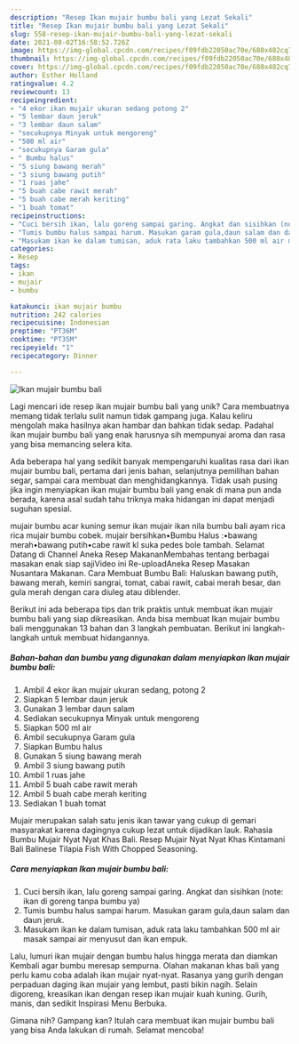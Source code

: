 ```yaml
---
description: "Resep Ikan mujair bumbu bali yang Lezat Sekali"
title: "Resep Ikan mujair bumbu bali yang Lezat Sekali"
slug: 558-resep-ikan-mujair-bumbu-bali-yang-lezat-sekali
date: 2021-08-02T16:58:52.726Z
image: https://img-global.cpcdn.com/recipes/f09fdb22050ac70e/680x482cq70/ikan-mujair-bumbu-bali-foto-resep-utama.jpg
thumbnail: https://img-global.cpcdn.com/recipes/f09fdb22050ac70e/680x482cq70/ikan-mujair-bumbu-bali-foto-resep-utama.jpg
cover: https://img-global.cpcdn.com/recipes/f09fdb22050ac70e/680x482cq70/ikan-mujair-bumbu-bali-foto-resep-utama.jpg
author: Esther Holland
ratingvalue: 4.2
reviewcount: 13
recipeingredient:
- "4 ekor ikan mujair ukuran sedang potong 2"
- "5 lembar daun jeruk"
- "3 lembar daun salam"
- "secukupnya Minyak untuk mengoreng"
- "500 ml air"
- "secukupnya Garam gula"
- " Bumbu halus"
- "5 siung bawang merah"
- "3 siung bawang putih"
- "1 ruas jahe"
- "5 buah cabe rawit merah"
- "5 buah cabe merah keriting"
- "1 buah tomat"
recipeinstructions:
- "Cuci bersih ikan, lalu goreng sampai garing. Angkat dan sisihkan (note: ikan di goreng tanpa bumbu ya)"
- "Tumis bumbu halus sampai harum. Masukan garam gula,daun salam dan daun jeruk."
- "Masukam ikan ke dalam tumisan, aduk rata laku tambahkan 500 ml air masak sampai air menyusut dan ikan empuk."
categories:
- Resep
tags:
- ikan
- mujair
- bumbu

katakunci: ikan mujair bumbu 
nutrition: 242 calories
recipecuisine: Indonesian
preptime: "PT36M"
cooktime: "PT35M"
recipeyield: "1"
recipecategory: Dinner

---
```



![Ikan mujair bumbu bali](https://img-global.cpcdn.com/recipes/f09fdb22050ac70e/680x482cq70/ikan-mujair-bumbu-bali-foto-resep-utama.jpg)

Lagi mencari ide resep ikan mujair bumbu bali yang unik? Cara membuatnya memang tidak terlalu sulit namun tidak gampang juga. Kalau keliru mengolah maka hasilnya akan hambar dan bahkan tidak sedap. Padahal ikan mujair bumbu bali yang enak harusnya sih mempunyai aroma dan rasa yang bisa memancing selera kita.

Ada beberapa hal yang sedikit banyak mempengaruhi kualitas rasa dari ikan mujair bumbu bali, pertama dari jenis bahan, selanjutnya pemilihan bahan segar, sampai cara membuat dan menghidangkannya. Tidak usah pusing jika ingin menyiapkan ikan mujair bumbu bali yang enak di mana pun anda berada, karena asal sudah tahu triknya maka hidangan ini dapat menjadi suguhan spesial.

mujair bumbu acar kuning semur ikan mujair ikan nila bumbu bali ayam rica rica mujair bumbu cobek. mujair bersihkan•Bumbu Halus :•bawang merah•bawang putih•cabe rawit kl suka pedes bole tambah. Selamat Datang di Channel Aneka Resep MakananMembahas tentang berbagai masakan enak siap sajiVideo ini Re-uploadAneka Resep Masakan Nusantara Makanan. Cara Membuat Bumbu Bali: Haluskan bawang putih, bawang merah, kemiri sangrai, tomat, cabai rawit, cabai merah besar, dan gula merah dengan cara diuleg atau diblender.


Berikut ini ada beberapa tips dan trik praktis untuk membuat ikan mujair bumbu bali yang siap dikreasikan. Anda bisa membuat Ikan mujair bumbu bali menggunakan 13 bahan dan 3 langkah pembuatan. Berikut ini langkah-langkah untuk membuat hidangannya.

<!--inarticleads1-->

##### Bahan-bahan dan bumbu yang digunakan dalam menyiapkan Ikan mujair bumbu bali:

1. Ambil 4 ekor ikan mujair ukuran sedang, potong 2
1. Siapkan 5 lembar daun jeruk
1. Gunakan 3 lembar daun salam
1. Sediakan secukupnya Minyak untuk mengoreng
1. Siapkan 500 ml air
1. Ambil secukupnya Garam gula
1. Siapkan  Bumbu halus
1. Gunakan 5 siung bawang merah
1. Ambil 3 siung bawang putih
1. Ambil 1 ruas jahe
1. Ambil 5 buah cabe rawit merah
1. Ambil 5 buah cabe merah keriting
1. Sediakan 1 buah tomat


Mujair merupakan salah satu jenis ikan tawar yang cukup di gemari masyarakat karena dagingnya cukup lezat untuk dijadikan lauk. Rahasia Bumbu Mujair Nyat Nyat Khas Bali. Resep Mujair Nyat Nyat Khas Kintamani Bali Balinese Tilapia Fish With Chopped Seasoning. 

<!--inarticleads2-->

##### Cara menyiapkan Ikan mujair bumbu bali:

1. Cuci bersih ikan, lalu goreng sampai garing. Angkat dan sisihkan (note: ikan di goreng tanpa bumbu ya)
1. Tumis bumbu halus sampai harum. Masukan garam gula,daun salam dan daun jeruk.
1. Masukam ikan ke dalam tumisan, aduk rata laku tambahkan 500 ml air masak sampai air menyusut dan ikan empuk.


Lalu, lumuri ikan mujair dengan bumbu halus hingga merata dan diamkan Kembali agar bumbu meresap sempurna. Olahan makanan khas bali yang perlu kamu coba adalah ikan mujair nyat-nyat. Rasanya yang gurih dengan perpaduan daging ikan mujair yang lembut, pasti bikin nagih. Selain digoreng, kreasikan ikan dengan resep ikan mujair kuah kuning. Gurih, manis, dan sedikit Inspirasi Menu Berbuka. 

Gimana nih? Gampang kan? Itulah cara membuat ikan mujair bumbu bali yang bisa Anda lakukan di rumah. Selamat mencoba!
